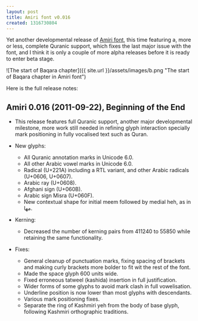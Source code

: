 ```yaml
---
layout: post
title: Amiri font v0.016
created: 1316730804
---
```

Yet another developmental release of [Amiri font](http://www.amirifont.org "Amiri font website"), this time featuring a, more or less, complete Quranic support, which fixes the last major issue with the font, and I think it is only a couple of more alpha releases before it is ready to enter beta stage.

![The start of Baqara chapter]({{ site.url }}/assets/images/b.png "The start of Baqara chapter in Amiri font")

Here is the full release notes:

Amiri 0.016 (2011-09-22), Beginning of the End
----------------------------------------------
* This release features full Quranic support, another major developmental
  milestone, more work still needed in refining glyph interaction specially
  mark positioning in fully vocalised text such as Quran.

* New glyphs:
  - All Quranic annotation marks in Unicode 6.0.
  - All other Arabic vowel marks in Unicode 6.0.
  - Radical (U+221A) including a RTL variant, and other Arabic radicals
    (U+0606, U+0607).
  - Arabic ray (U+0608).
  - Afghani sign (U+060B).
  - Arabic sign Misra (U+060F).
  - New contextual shape for initial meem followed by medial heh, as in مها.

* Kerning:
  - Decreased the number of kerning pairs from 411240 to 55850 while retaining
    the same functionality.

* Fixes:
  - General cleanup of punctuation marks, fixing spacing of brackets and making
    curly brackets more bolder to fit wit the rest of the font.
  - Made the space glyph 600 units wide.
  - Fixed erroneous tatweel (kashida) insertion in full justification.
  - Wider forms of some glyphs to avoid mark clash in full vowelisation.
  - Underline position is now lower than most glyphs with descendants.
  - Various mark positioning fixes.
  - Separate the ring of Kashmiri yeh from the body of base glyph, following
    Kashmiri orthographic traditions.
